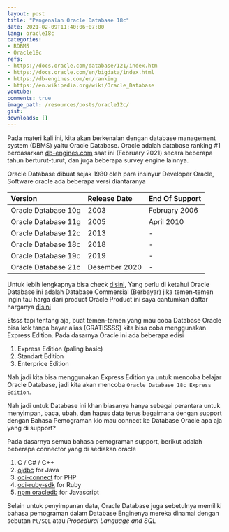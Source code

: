 ```yaml
---
layout: post
title: "Pengenalan Oracle Database 18c"
date: 2021-02-09T11:40:06+07:00
lang: oracle18c
categories:
- RDBMS
- Oracle18c
refs: 
- https://docs.oracle.com/database/121/index.htm
- https://docs.oracle.com/en/bigdata/index.html
- https://db-engines.com/en/ranking
- https://en.wikipedia.org/wiki/Oracle_Database
youtube: 
comments: true
image_path: /resources/posts/oracle12c/
gist: 
downloads: []
---
```



Pada materi kali ini, kita akan berkenalan dengan database management system (DBMS) yaitu Oracle Database. Oracle adalah database ranking #1 berdasarkan [db-engines.com](https://db-engines.com/en/ranking) saat ini (February 2021) secara beberapa tahun berturut-turut, dan juga beberapa survey engine lainnya. 

Oracle Database dibuat sejak 1980 oleh para insinyur Developer Oracle, Software oracle ada beberapa versi diantaranya

| Version               | Release Date  | End Of Support    |
| :---                  | :---          | :---              |
| Oracle Database 10g   | 2003          | February 2006     |
| Oracle Database 11g   | 2005          | April 2010        |
| Oracle Database 12c   | 2013          | -                 |
| Oracle Database 18c   | 2018          | -                 |
| Oracle Database 19c   | 2019          | -                 |
| Oracle Database 21c   | Desember 2020 | -                 |

Untuk lebih lengkapnya bisa check [disini](https://en.wikipedia.org/wiki/Oracle_Database), Yang perlu di ketahui Oracle Database ini adalah Database Commersial (Berbayar) jika temen-temen ingin tau harga dari product Oracle Product ini saya cantumkan daftar harganya [disini](https://www.oracle.com/us/corporate/pricing/technology-price-list-070617.pdf)

Etsss tapi tentang aja, buat temen-temen yang mau coba Database Oracle bisa kok tanpa bayar alias (GRATISSSS) kita bisa coba menggunakan Express Edition. Pada dasarnya Oracle ini ada beberapa edisi

1. Express Edition (paling basic)
2. Standart Edition
3. Enterprice Edition

Nah jadi kita bisa menggunakan Express Edition ya untuk mencoba belajar Oracle Database, jadi kita akan mencoba `Oracle Database 18c Express Edition`.

Nah jadi untuk Database ini khan biasanya hanya sebagai perantara untuk menyimpan, baca, ubah, dan hapus data terus bagaimana dengan support dengan Bahasa Pemograman klo mau connect ke Database Oracle apa aja yang di support?

Pada dasarnya semua bahasa pemograman support, berikut adalah beberapa connector yang di sediakan oracle

1. C / C# / C++
2. [ojdbc](https://www.oracle.com/database/technologies/appdev/jdbc.html) for Java
4. [oci-connect](https://www.php.net/manual/en/function.oci-connect.php) for PHP
5. [oci-ruby-sdk](https://github.com/oracle/oci-ruby-sdk) for Ruby
6. [npm oracledb](https://www.npmjs.com/package/oracledb) for Javascript

Selain untuk penyimpanan data, Oracle Database juga sebetulnya memiliki bahasa pemograman dalam Database Enginenya mereka dinamai dengan sebutan `Pl/SQL` atau  _Procedural Language and SQL_